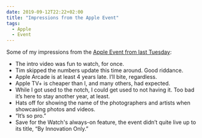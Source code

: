 ```yaml
---
date: 2019-09-12T22:22+02:00
title: "Impressions from the Apple Event"
tags:
  - Apple
  - Event
---
```


Some of my impressions from the [Apple Event from last Tuesday](https://www.apple.com/apple-events/september-2019/):

* The intro video was fun to watch, for once.
* Tim skipped the numbers update this time around. Good riddance.
* Apple Arcade is at least 4 years late. I’ll bite, regardless.
* Apple TV+ is cheaper than I, and many others, had expected.
* While I got used to the notch, I could get used to not having it. Too bad it’s here to stay another year, at least.
* Hats off for showing the name of the photographers and artists when showcasing photos and videos.
* “It’s so pro.”
* Save for the Watch's always-on feature, the event didn’t quite live up to its title, “By Innovation Only.”
